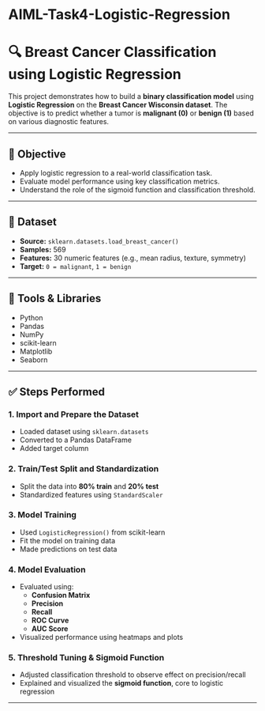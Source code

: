 # AIML-Task4-Logistic-Regression
# 🔍 Breast Cancer Classification using Logistic Regression

This project demonstrates how to build a **binary classification model** using **Logistic Regression** on the **Breast Cancer Wisconsin dataset**. The objective is to predict whether a tumor is **malignant (0)** or **benign (1)** based on various diagnostic features.

---

## 🎯 Objective

- Apply logistic regression to a real-world classification task.
- Evaluate model performance using key classification metrics.
- Understand the role of the sigmoid function and classification threshold.

---

## 📁 Dataset

- **Source:** `sklearn.datasets.load_breast_cancer()`
- **Samples:** 569
- **Features:** 30 numeric features (e.g., mean radius, texture, symmetry)
- **Target:** `0 = malignant`, `1 = benign`

---

## 🧰 Tools & Libraries

- Python
- Pandas
- NumPy
- scikit-learn
- Matplotlib
- Seaborn

---

## ✅ Steps Performed

### 1. Import and Prepare the Dataset
- Loaded dataset using `sklearn.datasets`
- Converted to a Pandas DataFrame
- Added target column

### 2. Train/Test Split and Standardization
- Split the data into **80% train** and **20% test**
- Standardized features using `StandardScaler`

### 3. Model Training
- Used `LogisticRegression()` from scikit-learn
- Fit the model on training data
- Made predictions on test data

### 4. Model Evaluation
- Evaluated using:
  - **Confusion Matrix**
  - **Precision**
  - **Recall**
  - **ROC Curve**
  - **AUC Score**
- Visualized performance using heatmaps and plots

### 5. Threshold Tuning & Sigmoid Function
- Adjusted classification threshold to observe effect on precision/recall
- Explained and visualized the **sigmoid function**, core to logistic regression

---
